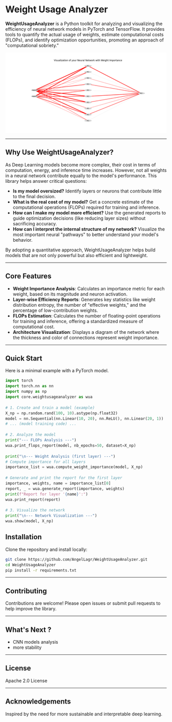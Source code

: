 # Weight Usage Analyzer

**WeightUsageAnalyzer** is a Python toolkit for analyzing and visualizing the efficiency of neural network models in PyTorch and TensorFlow. It provides tools to quantify the actual usage of weights, estimate computational costs (FLOPs), and identify optimization opportunities, promoting an approach of "computational sobriety."

![A diagram generated by the `show()` function, depicting a network with lines of varying thicknesses and colors, illustrating well-defined neural pathways.](documentation/graphs/UseCaseTorch2.png)

---

## Why Use WeightUsageAnalyzer?

As Deep Learning models become more complex, their cost in terms of computation, energy, and inference time increases. However, not all weights in a neural network contribute equally to the model's performance. This library helps answer critical questions:

* **Is my model oversized?** Identify layers or neurons that contribute little to the final decision.
* **What is the real cost of my model?** Get a concrete estimate of the computational operations (FLOPs) required for training and inference.
* **How can I make my model more efficient?** Use the generated reports to guide optimization decisions (like reducing layer sizes) without sacrificing accuracy.
* **How can I interpret the internal structure of my network?** Visualize the most important neural "pathways" to better understand your model's behavior.

By adopting a quantitative approach, WeightUsageAnalyzer helps build models that are not only powerful but also efficient and lightweight.

---

## Core Features

* **Weight Importance Analysis**: Calculates an importance metric for each weight, based on its magnitude and neuron activation.
* **Layer-wise Efficiency Reports**: Generates key statistics like weight distribution entropy, the number of "effective weights," and the percentage of low-contribution weights.
* **FLOPs Estimation**: Calculates the number of floating-point operations for training and inference, offering a standardized measure of computational cost.
* **Architecture Visualization**: Displays a diagram of the network where the thickness and color of connections represent weight importance.

---

## Quick Start

Here is a minimal example with a PyTorch model.

```python
import torch
import torch.nn as nn
import numpy as np
import core.weightusageanalyzer as wua

# 1. Create and train a model (example)
X_np = np.random.rand(100, 10).astype(np.float32)
model = nn.Sequential(nn.Linear(10, 20), nn.ReLU(), nn.Linear(20, 1))
# ... (model training code) ...

# 2. Analyze the model
print("--- FLOPs Analysis ---")
wua.print_flops_report(model, nb_epochs=50, dataset=X_np)

print("\n--- Weight Analysis (first layer) ---")
# Compute importance for all layers
importance_list = wua.compute_weight_importance(model, X_np)

# Generate and print the report for the first layer
importance, weights, name = importance_list[0]
report, _ = wua.generate_report(importance, weights)
print(f"Report for layer '{name}':")
wua.print_report(report)

# 3. Visualize the network
print("\n--- Network Visualization ---")
wua.show(model, X_np)
```

## Installation
Clone the repository and install locally:

```bash
git clone https://github.com/AngelLagr/WeightUsageAnalyzer.git
cd WeightUsageAnalyzer
pip install -r requirements.txt
```

---

## Contributing

Contributions are welcome! Please open issues or submit pull requests to help improve the library.

---

## What's Next ?
- CNN models analysis
- more stability
---

## License

Apache 2.0 License

---

## Acknowledgements

Inspired by the need for more sustainable and interpretable deep learning.
